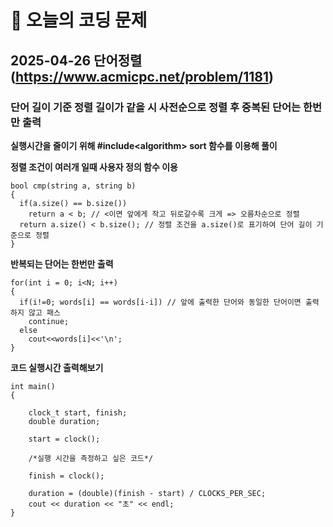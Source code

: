 # 🥹 오늘의 코딩 문제

## 2025-04-26 단어정렬 (https://www.acmicpc.net/problem/1181)

### 단어 길이 기준 정렬 길이가 같을 시 사전순으로 정렬 후 중복된 단어는 한번만 출력

**실행시간을 줄이기 위해 #include\<algorithm\> sort 함수를 이용해 풀이**<br>

**정렬 조건이 여러개 일때 사용자 정의 함수 이용**
```
bool cmp(string a, string b)
{
  if(a.size() == b.size())
    return a < b; // <이면 앞에게 작고 뒤로갈수록 크게 => 오름차순으로 정렬
  return a.size() < b.size(); // 정렬 조건을 a.size()로 표기하여 단어 길이 기준으로 정렬
}
```
**반복되는 단어는 한번만 출력**
```
for(int i = 0; i<N; i++)
{
  if(i!=0; words[i] == words[i-i]) // 앞에 출력한 단어와 동일한 단어이면 출력하지 않고 패스
    continue;
  else
    cout<<words[i]<<'\n';
}
```
**코드 실행시간 출력해보기**
```
int main()
{

    clock_t start, finish;
    double duration;

    start = clock();

    /*실행 시간을 측정하고 싶은 코드*/

    finish = clock();

    duration = (double)(finish - start) / CLOCKS_PER_SEC;
    cout << duration << "초" << endl;
}
```
